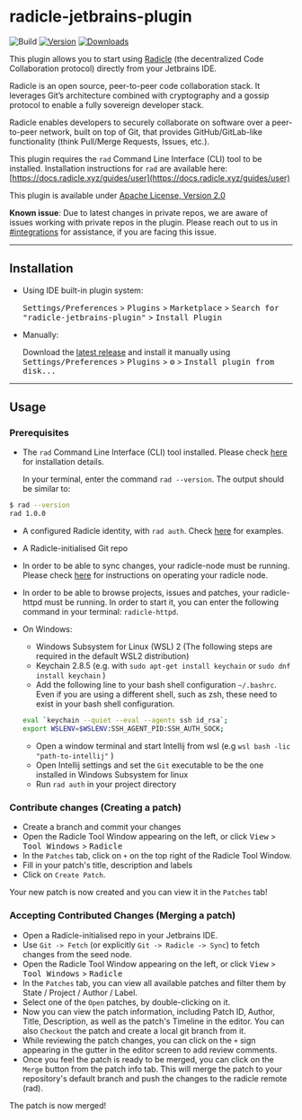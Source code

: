 # radicle-jetbrains-plugin

![Build](https://github.com/cytechmobile/radicle-jetbrains-plugin/workflows/Build/badge.svg)
[![Version](https://img.shields.io/jetbrains/plugin/v/19664.svg)](https://plugins.jetbrains.com/plugin/19664)
[![Downloads](https://img.shields.io/jetbrains/plugin/d/19664.svg)](https://plugins.jetbrains.com/plugin/19664)


<!-- Plugin description -->

This plugin allows you to start using [Radicle](https://radicle.xyz) (the decentralized Code Collaboration protocol) directly from your Jetbrains IDE.

Radicle is an open source, peer-to-peer code collaboration stack. It leverages Git’s architecture combined with cryptography and a gossip protocol to enable a fully sovereign developer stack.

Radicle enables developers to securely collaborate on software over a peer-to-peer network, built on top of Git,
that provides GitHub/GitLab-like functionality (think Pull/Merge Requests, Issues, etc.).

This plugin requires the `rad` Command Line Interface (CLI) tool to be installed.
Installation instructions for `rad` are available here: [https://docs.radicle.xyz/guides/user](https://docs.radicle.xyz/guides/user)

This plugin is available under [Apache License, Version 2.0](https://www.apache.org/licenses/LICENSE-2.0)

**Known issue**: Due to latest changes in private repos, we are aware of issues working with private repos in the plugin. Please reach out to us in [#integrations](https://radicle.zulipchat.com/#narrow/stream/380896-integrations) for assistance, if you are facing this issue.

<!-- Plugin description end -->

---

## Installation

- Using IDE built-in plugin system:
  
  <kbd>Settings/Preferences</kbd> > <kbd>Plugins</kbd> > <kbd>Marketplace</kbd> > <kbd>Search for "radicle-jetbrains-plugin"</kbd> >
  <kbd>Install Plugin</kbd>
  
- Manually:

  Download the [latest release](https://github.com/cytechmobile/radicle-jetbrains-plugin/releases/latest) and install it manually using
  <kbd>Settings/Preferences</kbd> > <kbd>Plugins</kbd> > <kbd>⚙️</kbd> > <kbd>Install plugin from disk...</kbd>

---

## Usage 

### Prerequisites

* The `rad` Command Line Interface (CLI) tool installed. Please check [here](https://docs.radicle.xyz/guides/user) for installation details. 

  In your terminal, enter the command `rad --version`. The output should be similar to:
```bash
$ rad --version
rad 1.0.0
```
* A configured Radicle identity, with `rad auth`. Check [here](https://docs.radicle.xyz/guides/user#come-into-being-from-the-elliptic-aether) for examples.

* A Radicle-initialised Git repo

* In order to be able to sync changes, your radicle-node must be running. Please check [here](https://docs.radicle.xyz/guides/user#operate-nodes-smoothly) for instructions on operating your radicle node.

* In order to be able to browse projects, issues and patches, your radicle-httpd must be running. In order to start it, you can enter the following command in your terminal: `radicle-httpd`. 

* On Windows: 
  * Windows Subsystem for Linux (WSL) 2 (The following steps are required in the default WSL2 distribution)
  * Keychain 2.8.5 (e.g. with `sudo apt-get install keychain` or `sudo dnf install keychain` )
  * Add the following line to your bash shell configuration `~/.bashrc`. Even if you are using a different shell, such as zsh, these need to exist in your bash shell configuration.

  ```bash
  eval `keychain --quiet --eval --agents ssh id_rsa`;
  export WSLENV=$WSLENV:SSH_AGENT_PID:SSH_AUTH_SOCK;
  ```
  * Open a window terminal and start Intellij from wsl (e.g ```wsl bash -lic "path-to-intellij"``` )
  * Open Intellij settings and set the ```Git``` executable to be the one installed in Windows Subsystem for linux
  * Run `rad auth` in your project directory


### Contribute changes (Creating a patch)

* Create a branch and commit your changes
* Open the Radicle Tool Window appearing on the left, or click <kbd>View</kbd> > <kbd>Tool Windows</kbd> > <kbd>Radicle</kbd>
* In the `Patches` tab, click on `+` on the top right of the Radicle Tool Window.
* Fill in your patch's title, description and labels
* Click on `Create Patch`.

Your new patch is now created and you can view it in the `Patches` tab!

### Accepting Contributed Changes (Merging a patch)

* Open a Radicle-initialised repo in your Jetbrains IDE.
* Use `Git -> Fetch` (or explicitly `Git -> Radicle -> Sync`) to fetch changes from the seed node. 
* Open the Radicle Tool Window appearing on the left, or click <kbd>View</kbd> > <kbd>Tool Windows</kbd> > <kbd>Radicle</kbd>
* In the `Patches` tab, you can view all available patches and filter them by State / Project / Author / Label.
* Select one of the `Open` patches, by double-clicking on it.
* Now you can view the patch information, including Patch ID, Author, Title, Description, as well as the patch's Timeline in the editor. You can also `Checkout` the patch and create a local git branch from it.
* While reviewing the patch changes, you can click on the `+` sign appearing in the gutter in the editor screen to add review comments.
* Once you feel the patch is ready to be merged, you can click on the `Merge` button from the patch info tab. This will merge the patch to your repository's default branch and push the changes to the radicle remote (rad).

The patch is now merged!
